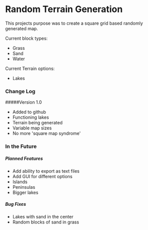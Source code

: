 Random Terrain Generation 
======
This projects purpose was to create a square grid based randomly generated map. 

Current block types:
   
   - Grass
   - Sand
   - Water

Current Terrain options:

   - Lakes

### Change Log
#####Version 1.0
   - Added to github
   - Functioning lakes
   - Terrain being generated
   - Variable map sizes
   - No more 'square map syndrome'


### In the Future
##### Planned Features
   - Add ability to export as text files
   - Add GUI for different options
   - Islands
   - Peninsulas
   - Bigger lakes 
   
##### Bug Fixes
   - Lakes with sand in the center
   - Random blocks of sand in grass
   
